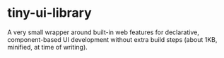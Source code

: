 # tiny-ui-library

A very small wrapper around built-in web features for declarative, component-based UI development without extra build steps (about 1KB, minified, at time of writing).
